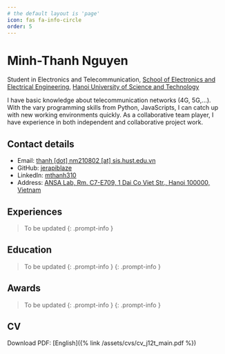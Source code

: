 ```yaml
---
# the default layout is 'page'
icon: fas fa-info-circle
order: 5
---
```


Minh-Thanh Nguyen
=================

Student in Electronics and Telecommunication, [School of Electronics and Electrical Engineering](http://seee.hust.edu.vn/en), [Hanoi University of Science and Technology](https://hust.edu.vn/en/)

I have basic knowledge about telecommunication networks (4G, 5G,...). With the vary programming skills from Python, JavaScripts, I can catch up with new working environments quickly. As a collaborative team player, I have experience in both independent and collaborative project work.

## Contact details

- <i class="fa-solid fa-envelope"></i> Email: [thanh [dot] nm210802 [at] sis.hust.edu.vn](mailto:thanh.nm210802@sis.hust.edu.vn)
- <i class="fa-brands fa-github"></i> GitHub: [jerapiblaze](https://github.com/jerapiblaze)
- <i class="fa-brands fa-linkedin"></i> LinkedIn: [mthanh310](https://www.linkedin.com/in/mthanh310/)
- <i class="fa-solid fa-map-location-dot"></i> Address: [ANSA Lab, Rm. C7-E709, 1 Dai Co Viet Str., Hanoi 100000, Vietnam](https://maps.app.goo.gl/sVM6wAzDWwTtPMSF7)

## Experiences

<!-- markdownlint-capture -->
<!-- markdownlint-disable -->
> To be updated 
{: .prompt-info }
<!-- markdownlint-restore -->

## Education

<!-- markdownlint-capture -->
<!-- markdownlint-disable -->
> To be updated {: .prompt-info }
{: .prompt-info }
<!-- markdownlint-restore -->

## Awards

<!-- markdownlint-capture -->
<!-- markdownlint-disable -->
> To be updated {: .prompt-info }
{: .prompt-info }
<!-- markdownlint-restore -->

## CV

Download PDF: [English]({% link /assets/cvs/cv_j12t_main.pdf %})
